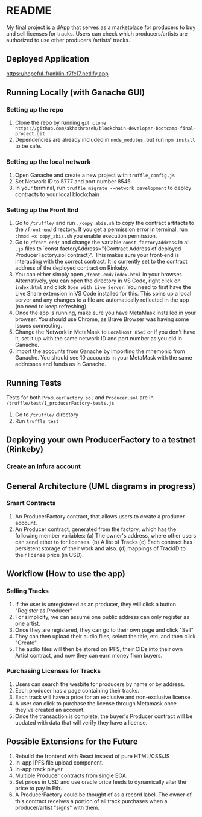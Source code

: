 # README
My final project is a dApp that serves as a marketplace for producers to buy and sell licenses for tracks. Users can check which producers/artists are authorized to use other producers'/artists' tracks.

## Deployed Application
https://hopeful-franklin-f7fc17.netlify.app

## Running Locally (with Ganache GUI)
### Setting up the repo
1. Clone the repo by running `git clone https://github.com/akhoshrozeh/blockchain-developer-bootcamp-final-project.git`
2. Dependencies are already included in `node_modules`, but run `npm install` to be safe.

### Setting up the local network
1. Open Ganache and create a new project with `truffle_config.js` 
2. Set Network ID to 5777 and port number 8545
3. In your terminal, run `truffle migrate --network development` to deploy contracts to your local blockchain 

### Setting up the Front End
1. Go to `/truffle/` and run `./copy_abis.sh` to copy the contract artifacts to the `/front-end` directory. If you get a permission error in terminal, run `chmod +x copy_abis.sh` you enable execution permission. 
2. Go to `/front-end/` and change the variable `const factoryAddress` in all `.js` files to `const factoryAddress="{Contract Address of deployed ProducerFactory.sol contract}". This makes sure your front-end is interacting with the correct contract. It is currently set to the contract address of the deployed contract on Rinkeby.
3. You can either simply open `/front-end/index.html` in your browser. Alternatively, you can open the directory in VS Code, right click on `index.html` and click `Open with Live Server`. You need to first have the Live Share extension in VS Code installed for this. This spins up a local server and any changes to a file are automatically reflected in the app (no need to keep refreshing).
4. Once the app is running, make sure you have MetaMask installed in your browser. You should use Chrome, as Brave Browser was having some issues connecting. 
5. Change the Network in MetaMask to `LocalHost 8545` or if you don't have it, set it up with the same network ID and port number as you did in Ganache. 
6. Import the accounts from Ganache by importing the mnemonic from Ganache. You should see 10 accounts in your MetaMask with the same addresses and funds as in Ganache. 

## Running Tests
Tests for both `ProducerFactory.sol` and `Producer.sol` are in `/truffle/test/1_producerFactory-tests.js`
1. Go to `/truffle/` directory
2. Run `truffle test`

## Deploying your own ProducerFactory to a testnet (Rinkeby)
### Create an Infura account



## General Architecture (UML diagrams in progress)
### Smart Contracts
1. An ProducerFactory contract, that allows users to create a producer account. 
2. An Producer contract, generated from the factory, which has the following member variables: 
  (a) The owner's address, where other users can send ether to for licenses. 
  (b) A list of Tracks
  (c) Each contract has persistent storage of their work and also.
  (d) mappings of TrackID to their license price (in USD).



## Workflow (How to use the app)
### Selling Tracks
1. If the user is unregistered as an producer, they will click a button "Register as Producer"
2. For simplicity, we can assume one public address can only register as one artist.
3. Once they are registered, they can go to their own page and click "Sell"
4. They can then upload their audio files, select the title, etc. and then click "Create"
5. The audio files will then be stored on IPFS, their CIDs into their own Artist contract, and now they can earn money from buyers.


### Purchasing Licenses for Tracks
1. Users can search the wesbite for producers by name or by address.
2. Each producer has a page containing their tracks.
3. Each track will have a price for an exclusive and non-exclusive license.
4. A user can click to purchase the license through Metamask once they've created an account. 
5. Once the transaction is complete, the buyer's Producer contract will be updated with data that will verify they have a license. 


## Possible Extensions for the Future
1. Rebuild the frontend with React instead of pure HTML/CSS/JS
2. In-app IPFS file upload component.
3. In-app track player.
4. Multiple Producer contracts from single EOA. 
5. Set prices in USD and use oracle price feeds to dynamically alter the price to pay in Eth. 
6. A ProducerFactory could be thought of as a record label. The owner of this contract receives a portion of all track purchases when a producer/artist "signs" with them.

